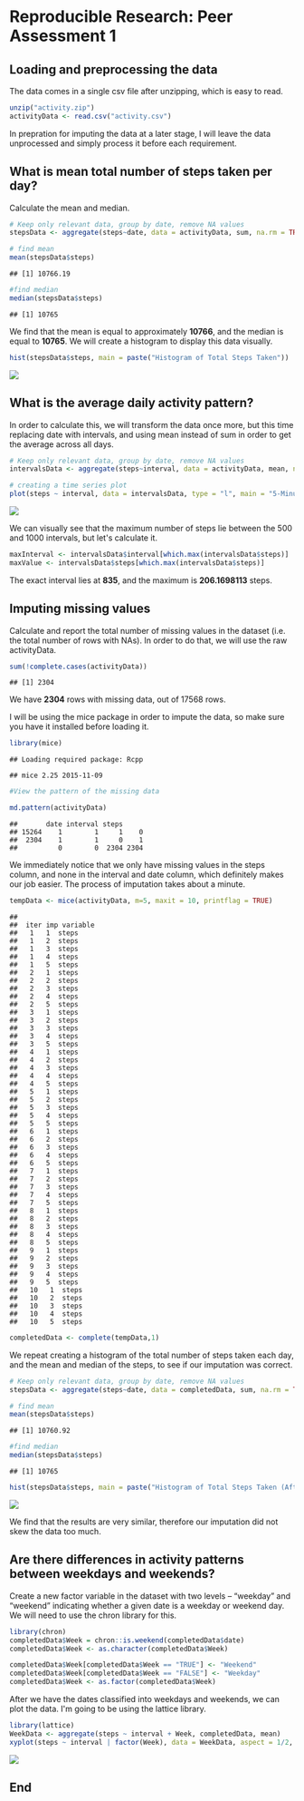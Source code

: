 # Reproducible Research: Peer Assessment 1



## Loading and preprocessing the data


The data comes in a single csv file after unzipping, which is easy to read. 


```r
unzip("activity.zip")
activityData <- read.csv("activity.csv")
```

In prepration for imputing the data at a later stage, I will leave the data unprocessed and simply process it before each requirement. 


## What is mean total number of steps taken per day?


Calculate the mean and median.


```r
# Keep only relevant data, group by date, remove NA values
stepsData <- aggregate(steps~date, data = activityData, sum, na.rm = TRUE)

# find mean 
mean(stepsData$steps)
```

```
## [1] 10766.19
```

```r
#find median
median(stepsData$steps)
```

```
## [1] 10765
```

We find that the mean is equal to approximately <strong>10766</strong>, and the median is equal to <strong>10765</strong>. We will create a histogram to display this data visually.


```r
hist(stepsData$steps, main = paste("Histogram of Total Steps Taken"))
```

![](PA1_template_files/figure-html/unnamed-chunk-3-1.png)<!-- -->


## What is the average daily activity pattern?

In order to calculate this, we will transform the data once more, but this time replacing date with intervals, and using mean instead of sum in order to get the average across all days.


```r
# Keep only relevant data, group by date, remove NA values
intervalsData <- aggregate(steps~interval, data = activityData, mean, na.rm = TRUE)

# creating a time series plot
plot(steps ~ interval, data = intervalsData, type = "l", main = "5-Minute Interval Average Steps")
```

![](PA1_template_files/figure-html/unnamed-chunk-4-1.png)<!-- -->

We can visually see that the maximum number of steps lie between the 500 and 1000 intervals, but let's calculate it.


```r
maxInterval <- intervalsData$interval[which.max(intervalsData$steps)]
maxValue <- intervalsData$steps[which.max(intervalsData$steps)]
```

The exact interval lies at <strong>835</strong>, and the maximum is <strong>206.1698113</strong> steps.


## Imputing missing values

Calculate and report the total number of missing values in the dataset (i.e. the total number of rows with NAs). In order to do that, we will use the raw activityData.


```r
sum(!complete.cases(activityData))
```

```
## [1] 2304
```

We have <strong>2304</strong> rows with missing data, out of 17568 rows.

I will be using the mice package in order to impute the data, so make sure you have it installed before loading it.


```r
library(mice)
```

```
## Loading required package: Rcpp
```

```
## mice 2.25 2015-11-09
```

```r
#View the pattern of the missing data

md.pattern(activityData)
```

```
##       date interval steps     
## 15264    1        1     1    0
##  2304    1        1     0    1
##          0        0  2304 2304
```

We immediately notice that we only have missing values in the steps column, and none in the interval and date column, which definitely makes our job easier. The process of imputation takes about a minute. 


```r
tempData <- mice(activityData, m=5, maxit = 10, printflag = TRUE)
```

```
## 
##  iter imp variable
##   1   1  steps
##   1   2  steps
##   1   3  steps
##   1   4  steps
##   1   5  steps
##   2   1  steps
##   2   2  steps
##   2   3  steps
##   2   4  steps
##   2   5  steps
##   3   1  steps
##   3   2  steps
##   3   3  steps
##   3   4  steps
##   3   5  steps
##   4   1  steps
##   4   2  steps
##   4   3  steps
##   4   4  steps
##   4   5  steps
##   5   1  steps
##   5   2  steps
##   5   3  steps
##   5   4  steps
##   5   5  steps
##   6   1  steps
##   6   2  steps
##   6   3  steps
##   6   4  steps
##   6   5  steps
##   7   1  steps
##   7   2  steps
##   7   3  steps
##   7   4  steps
##   7   5  steps
##   8   1  steps
##   8   2  steps
##   8   3  steps
##   8   4  steps
##   8   5  steps
##   9   1  steps
##   9   2  steps
##   9   3  steps
##   9   4  steps
##   9   5  steps
##   10   1  steps
##   10   2  steps
##   10   3  steps
##   10   4  steps
##   10   5  steps
```

```r
completedData <- complete(tempData,1)
```

We repeat creating a histogram of the total number of steps taken each day, and the mean and median of the steps, to see if our imputation was correct.


```r
# Keep only relevant data, group by date, remove NA values
stepsData <- aggregate(steps~date, data = completedData, sum, na.rm = TRUE)

# find mean 
mean(stepsData$steps)
```

```
## [1] 10760.92
```

```r
#find median
median(stepsData$steps)
```

```
## [1] 10765
```

```r
hist(stepsData$steps, main = paste("Histogram of Total Steps Taken (After Imputation)"))
```

![](PA1_template_files/figure-html/unnamed-chunk-9-1.png)<!-- -->

We find that the results are very similar, therefore our imputation did not skew the data too much.


## Are there differences in activity patterns between weekdays and weekends?

Create a new factor variable in the dataset with two levels – “weekday” and “weekend” indicating whether a given date is a weekday or weekend day. We will need to use the chron library for this.


```r
library(chron)
completedData$Week = chron::is.weekend(completedData$date)
completedData$Week <- as.character(completedData$Week)

completedData$Week[completedData$Week == "TRUE"] <- "Weekend"
completedData$Week[completedData$Week == "FALSE"] <- "Weekday"
completedData$Week <- as.factor(completedData$Week)
```

After we have the dates classified into weekdays and weekends, we can plot the data. I'm going to be using the lattice library.


```r
library(lattice)
WeekData <- aggregate(steps ~ interval + Week, completedData, mean)
xyplot(steps ~ interval | factor(Week), data = WeekData, aspect = 1/2, type = "l")
```

![](PA1_template_files/figure-html/unnamed-chunk-11-1.png)<!-- -->


## End  
